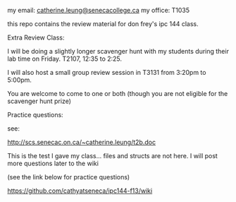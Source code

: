 my email: catherine.leung@senecacollege.ca
my office: T1035

this repo contains the review material for don frey's ipc 144 class.

Extra Review Class:

I will be doing a slightly longer scavenger hunt with my students during their lab time on Friday.
T2107, 12:35 to 2:25.

I will also host a small group review session in T3131 from 3:20pm to 5:00pm.

You are welcome to come to one or both (though you are not eligible for the scavenger hunt prize)

Practice questions:

see:  

http://scs.senecac.on.ca/~catherine.leung/t2b.doc

This is the test I gave my class... files and structs are not here.  I will post more questions later to the wiki 

(see the link below for practice questions)

https://github.com/cathyatseneca/ipc144-f13/wiki
